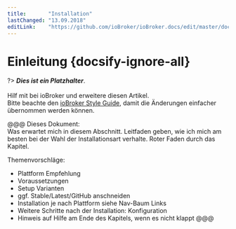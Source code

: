 ```yaml
---
title:       "Installation"
lastChanged: "13.09.2018"
editLink:    "https://github.com/ioBroker/ioBroker.docs/edit/master/docs/install/README.md"
---
```


# Einleitung {docsify-ignore-all}

?> ***Dies ist ein Platzhalter***. 
   <br><br>
   Hilf mit bei ioBroker und erweitere diesen Artikel.  
   Bitte beachte den [ioBroker Style Guide](dev/styleguidedoc), 
   damit die Änderungen einfacher übernommen werden können.

@@@ Dieses Dokument:   
Was erwartet mich in diesem Abschnitt. Leitfaden geben, wie ich mich am
besten bei der Wahl der Installationsart verhalte. Roter Faden durch das
Kapitel.

Themenvorschläge:
* Plattform Empfehlung
* Voraussetzungen
* Setup Varianten
* ggf. Stable/Latest/GitHub anschneiden
* Installation je nach Plattform siehe Nav-Baum Links
* Weitere Schritte nach der Installation: Konfiguration
* Hinweis auf Hilfe am Ende des Kapitels, wenn es nicht klappt @@@
